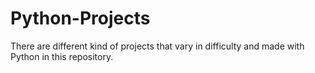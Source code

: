 # Python-Projects
There are different kind of projects that vary in difficulty and made with Python in this repository. 
